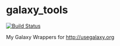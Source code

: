 galaxy_tools
============

[![Build Status](https://travis-ci.org/saketkc/galaxy_tools.svg?branch=master)](https://travis-ci.org/saketkc/galaxy_tools)

My Galaxy Wrappers for http://usegalaxy.org
